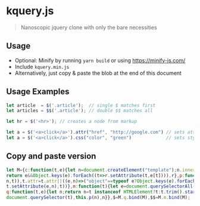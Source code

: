 
# kquery.js

> Nanoscopic jquery clone with only the bare necessities

## Usage
- Optional: Minify by running `yarn build` or using https://minify-js.com/
- Include `kquery.min.js`
- Alternatively, just copy & paste the blob at the end of this document

## Usage Examples
```js
let article  = $('.article');  // single $ matches first
let articles = $$('.article'); // double $$ matches all

let hr = $('<hr>'); // creates a node from markup

let a = $('<a>click</a>').attr("href", "http://google.com") // sets attributes
let a = $('<a>click</a>').css("color", "green")             // sets style
```

## Copy and paste version
```js
let M={c:function(t,e){let n=document.createElement("template");n.innerHTML=t;let r=n.content.firstElementChild;
return e&&Object.keys(e).forEach((t=>r.setAttribute(t,e[t]))),r},p:function(t){t.css=t.css||((e,n)=>(t.style[e]=
n,t)),t.attr=t.attr||((e,n)=>("object"==typeof e?Object.keys(e).forEach((n=>t.setAttribute(n,e[n]))):
t.setAttribute(e,n),t))},m:function(t){let e=document.querySelectorAll(t);return e.forEach((t=>this.p(t))),e},
q:function(t,e){let n;return n=t instanceof HTMLElement?t:t.trim().startsWith("<")?this.c(t,e):
document.querySelector(t),this.p(n),n}},$=M.q.bind(M),$$=M.m.bind(M);
```
